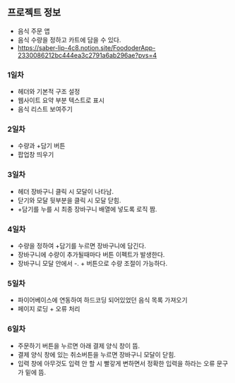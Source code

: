 ## 프로젝트 정보
- 음식 주문 앱
- 음식 수량을 정하고 카트에 담을 수 있다.
- https://saber-lip-4c8.notion.site/FoododerApp-2330086212bc444ea3c2791a6ab296ae?pvs=4

### 1일차
- 헤더와 기본적 구조 설정
- 웹사이트 요약 부분 텍스트로 표시
- 음식 리스트 보여주기

### 2일차
- 수량과 +담기 버튼
- 팝업창 띄우기

### 3일차
- 헤더 장바구니 클릭 시 모달이 나타남.
- 닫기와 모달 뒷부분을 클릭 시 모달 닫힘.
- +담기를 누를 시 최종 장바구니 배열에 넣도록 로직 짬.

### 4일차
- 수량을 정하여 +담기를 누르면 장바구니에 담긴다.
- 장바구니에 수량이 추가될때마다 버튼 이펙트가 발생한다.
- 장바구니 모달 안에서 -. + 버튼으로 수량 조절이 가능하다.

### 5일차
- 파이어베이스에 연동하여 하드코딩 되어있었던 음식 목록 가져오기
- 페이지 로딩 + 오류 처리

### 6일차
- 주문하기 버튼을 누르면 아래 결제 양식 창이 뜸.
- 결제 양식 창에 있는 취소버튼을 누르면 장바구니 모달이 닫힘.
- 입력 창에 아무것도 입력 안 할 시 빨갛게 변하면서 정확한 입력을 하라는 오류 문구가 밑에 뜸.